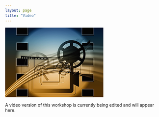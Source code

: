 ```yaml
---
layout: page
title: "Video"
---
```


![](video.png)

A video version of this workshop is currently being edited and will appear here.
